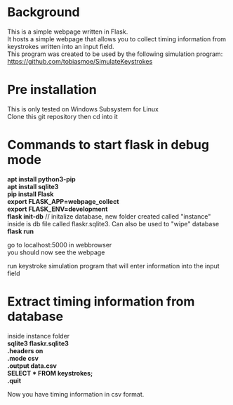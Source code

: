 # Background
This is a simple webpage written in Flask. <br>
It hosts a simple webpage that allows you to collect timing information from keystrokes written into an input field. <br>
This program was created to be used by the following simulation program: https://github.com/tobiasmoe/SimulateKeystrokes <br>

# Pre installation
This is only tested on Windows Subsystem for Linux <br>
Clone this git repository then cd into it <br>

# Commands to start flask in debug mode <br>
__apt install python3-pip__ <br>
__apt install sqlite3__ <br>
__pip install Flask__ <br>
__export FLASK_APP=webpage_collect__ <br>
__export FLASK_ENV=development__ <br>
__flask init-db__ // initalize database, new folder created called "instance" inside is db file called flaskr.sqlite3. Can also be used to "wipe" database <br>
__flask run__ <br>

go to localhost:5000 in webbrowser <br>
you should now see the webpage <br>

run keystroke simulation program that will enter information into the input field <br>

# Extract timing information from database
inside instance folder <br>
__sqlite3 flaskr.sqlite3__ <br> 
__.headers on__ <br>
__.mode csv__ <br> 
__.output data.csv__ <br>
__SELECT * FROM keystrokes;__ <br>
__.quit__ <br>

Now you have timing information in csv format.
